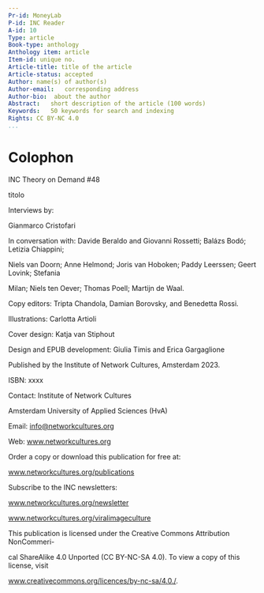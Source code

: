 ```yaml
---
Pr-id: MoneyLab
P-id: INC Reader
A-id: 10
Type: article
Book-type: anthology
Anthology item: article
Item-id: unique no.
Article-title: title of the article
Article-status: accepted
Author: name(s) of author(s)
Author-email:   corresponding address
Author-bio:  about the author
Abstract:   short description of the article (100 words)
Keywords:   50 keywords for search and indexing
Rights: CC BY-NC 4.0
...
```



# Colophon 

INC Theory on Demand \#48

titolo

Interviews by:

Gianmarco Cristofari

In conversation with: Davide Beraldo and Giovanni Rossetti; Balázs Bodó;
Letizia Chiappini;

Niels van Doorn; Anne Helmond; Joris van Hoboken; Paddy Leerssen; Geert
Lovink; Stefania

Milan; Niels ten Oever; Thomas Poell; Martijn de Waal.

Copy editors: Tripta Chandola, Damian Borovsky, and Benedetta Rossi.

Illustrations: Carlotta Artioli

Cover design: Katja van Stiphout

Design and EPUB development: Giulia Timis and Erica Gargaglione

Published by the Institute of Network Cultures, Amsterdam 2023.

ISBN: xxxx

Contact: Institute of Network Cultures

Amsterdam University of Applied Sciences (HvA)

Email: info@networkcultures.org

Web: www.networkcultures.org

Order a copy or download this publication for free at:

www.networkcultures.org/publications

Subscribe to the INC newsletters:

www.networkcultures.org/newsletter

www.networkcultures.org/viralimageculture

This publication is licensed under the Creative Commons Attribution
NonCommeri-

cal ShareAlike 4.0 Unported (CC BY-NC-SA 4.0). To view a copy of this
license, visit

www.creativecommons.org/licences/by-nc-sa/4.0./.
